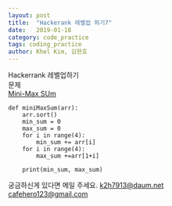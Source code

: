 ```yaml
---
layout: post
title:  "Hackerank 레벨업 하기7"
date:   2019-01-18
category: code_practice
tags: coding_practice
author: Khel Kim, 김현호
---
```

Hackerrank 레벨업하기  
문제  
[Mini-Max SUm](https://www.hackerrank.com/challenges/mini-max-sum/problem)

~~~
def miniMaxSum(arr):
    arr.sort()
    min_sum = 0
    max_sum = 0
    for i in range(4):
        min_sum += arr[i]
    for i in range(4):
        max_sum +=arr[1+i]

    print(min_sum, max_sum)
~~~

궁금하신게 있다면 메일 주세요.
k2h7913@daum.net  
cafehero123@gmail.com
